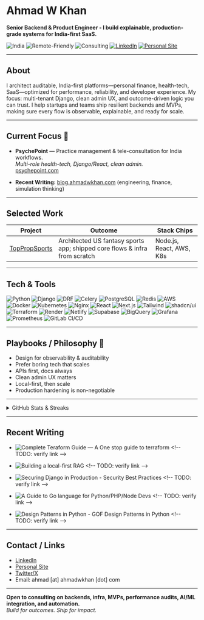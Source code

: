 # Ahmad W Khan
**Senior Backend & Product Engineer - I build explainable, production-grade systems for India-first SaaS.**

![India](https://img.shields.io/badge/Location-India-blue?style=flat-square) 
![Remote-Friendly](https://img.shields.io/badge/Remote-Friendly-green?style=flat-square)
![Consulting](https://img.shields.io/badge/Open%20to-Consulting-orange?style=flat-square)
[![LinkedIn](https://img.shields.io/badge/LinkedIn-ahmadwkhan-blue?logo=linkedin&style=flat-square)](https://www.linkedin.com/in/ahmadwkhan/) 
[![Personal Site](https://img.shields.io/badge/Website-ahmadwkhan.com-black?style=flat-square)](https://ahmadwkhan.com)

---

## About
I architect auditable, India-first platforms—personal finance, health-tech, SaaS—optimized for performance, reliability, and developer experience. My focus: multi-tenant Django, clean admin UX, and outcome-driven logic you can trust. I help startups and teams ship resilient backends and MVPs, making sure every flow is observable, explainable, and ready for scale.

---

## Current Focus 🧭

- **PsychePoint** — Practice management & tele-consultation for India workflows.  
  _Multi-role health-tech, Django/React, clean admin._  
  [psychepoint.com](https://app.psychepoint.com)

- **Recent Writing:** [blog.ahmadwkhan.com](https://blog.ahmadwkhan.com) (engineering, finance, simulation thinking)

---

## Selected Work

| Project                                           | Outcome                                                                                   | Stack Chips                                    |
| ------------------------------------------------- | ----------------------------------------------------------------------------------------- | ---------------------------------------------- |
| [TopPropSports](https://www.toppropsports.com/)   | Architected US fantasy sports app; shipped core flows & infra from scratch                | Node.js, React, AWS, K8s                       |

---

## Tech & Tools

![Python](https://img.shields.io/badge/Python-3776AB?logo=python&style=flat-square) 
![Django](https://img.shields.io/badge/Django-092E20?logo=django&style=flat-square)
![DRF](https://img.shields.io/badge/DRF-red?style=flat-square)
![Celery](https://img.shields.io/badge/Celery-37814A?style=flat-square)
![PostgreSQL](https://img.shields.io/badge/PostgreSQL-336791?logo=postgresql&style=flat-square)
![Redis](https://img.shields.io/badge/Redis-DC382D?logo=redis&style=flat-square)
![AWS](https://img.shields.io/badge/AWS-232F3E?logo=amazon-aws&style=flat-square)
![Docker](https://img.shields.io/badge/Docker-2496ED?logo=docker&style=flat-square)
![Kubernetes](https://img.shields.io/badge/Kubernetes-326CE5?logo=kubernetes&style=flat-square)
![Nginx](https://img.shields.io/badge/Nginx-009639?logo=nginx&style=flat-square)
![React](https://img.shields.io/badge/React-61DAFB?logo=react&style=flat-square)
![Next.js](https://img.shields.io/badge/Next.js-000?logo=next.js&style=flat-square)
![Tailwind](https://img.shields.io/badge/TailwindCSS-06B6D4?logo=tailwind-css&style=flat-square)
![shadcn/ui](https://img.shields.io/badge/shadcn/ui-grey?style=flat-square)
![Terraform](https://img.shields.io/badge/Terraform-623CE4?logo=terraform&style=flat-square)
![Render](https://img.shields.io/badge/Render-0099FF?style=flat-square)
![Netlify](https://img.shields.io/badge/Netlify-00C7B7?logo=netlify&style=flat-square)
![Supabase](https://img.shields.io/badge/Supabase-3ECF8E?logo=supabase&style=flat-square)
![BigQuery](https://img.shields.io/badge/BigQuery-4285F4?logo=google-cloud&style=flat-square)
![Grafana](https://img.shields.io/badge/Grafana-F46800?logo=grafana&style=flat-square)
![Prometheus](https://img.shields.io/badge/Prometheus-E6522C?logo=prometheus&style=flat-square)
![GitLab CI/CD](https://img.shields.io/badge/GitLab%20CI/CD-FC6D26?logo=gitlab&style=flat-square)

---

## Playbooks / Philosophy 🧪

- Design for observability & auditability
- Prefer boring tech that scales
- APIs first, docs always
- Clean admin UX matters
- Local-first, then scale
- Production hardening is non-negotiable

---

<details>
  <summary>GitHub Stats & Streaks </summary>

  <img src="https://github-readme-streak-stats.herokuapp.com?user=Ahmad-Waliullah-Khan&theme=default" alt="GitHub Streak (Ahmad-Waliullah-Khan)" height="80"/>
  <img src="https://github-readme-stats.vercel.app/api/top-langs/?username=Ahmad-Waliullah-Khan&layout=compact&hide_border=true" alt="Top Languages (Ahmad-Waliullah-Khan)" height="80"/>

  _Top stacks—Python, JS/React, Django, infra-as-code, AWS, K8s._
</details>

---

## Recent Writing

- ![Complete Teraform Guide — A One stop guide to terraform]([https://blog.ahmadwkhan.com/monte-carlo-india](https://blog.ahmadwkhan.com/the-complete-terraform-guide)) <!-- TODO: verify link -->
- ![Building a local-first RAG]([https://blog.ahmadwkhan.com/django-multitenant](https://blog.ahmadwkhan.com/how-i-built-a-fully-local-rag-app-with-ollama-fastapi-and-qdrant)) <!-- TODO: verify link -->
- ![Securing Django in Production - Security Best Practices]([https://blog.ahmadwkhan.com/explainable-ledger](https://blog.ahmadwkhan.com/best-practices-for-securing-django-in-production)) <!-- TODO: verify link -->
- ![A Guide to Go language for Python/PHP/Node Devs]([https://blog.ahmadwkhan.com/healthtech-mvp](https://blog.ahmadwkhan.com/a-guide-to-go-for-python-php-and-nodejs-developers)) <!-- TODO: verify link -->

- ![Design Patterns in Python - GOF Design Patterns in Python]([https://blog.ahmadwkhan.com/simulation-thinking](https://blog.ahmadwkhan.com/design-patterns-in-python-the-complete-reference)) <!-- TODO: verify link -->

---

## Contact / Links

- [LinkedIn](https://www.linkedin.com/in/ahmadwkhan/)  
- [Personal Site](https://ahmadwkhan.com)  
- [Twitter/X](https://x.com/ahmad_w_khan) <!-- TODO: confirm -->
- Email: ahmad [at] ahmadwkhan [dot] com <!-- TODO: confirm -->

---

**Open to consulting on backends, infra, MVPs, performance audits, AI/ML integration, and automation.**  
_Build for outcomes. Ship for impact._

